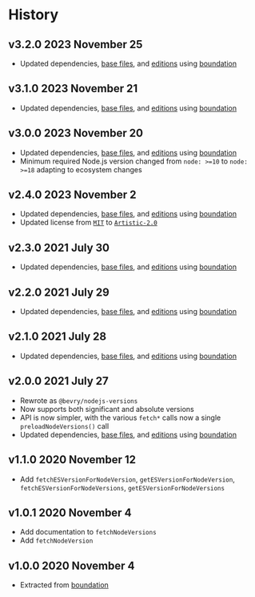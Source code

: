# History

## v3.2.0 2023 November 25

-   Updated dependencies, [base files](https://github.com/bevry/base), and [editions](https://editions.bevry.me) using [boundation](https://github.com/bevry/boundation)

## v3.1.0 2023 November 21

-   Updated dependencies, [base files](https://github.com/bevry/base), and [editions](https://editions.bevry.me) using [boundation](https://github.com/bevry/boundation)

## v3.0.0 2023 November 20

-   Updated dependencies, [base files](https://github.com/bevry/base), and [editions](https://editions.bevry.me) using [boundation](https://github.com/bevry/boundation)
-   Minimum required Node.js version changed from `node: >=10` to `node: >=18` adapting to ecosystem changes

## v2.4.0 2023 November 2

-   Updated dependencies, [base files](https://github.com/bevry/base), and [editions](https://editions.bevry.me) using [boundation](https://github.com/bevry/boundation)
-   Updated license from [`MIT`](http://spdx.org/licenses/MIT.html) to [`Artistic-2.0`](http://spdx.org/licenses/Artistic-2.0.html)

## v2.3.0 2021 July 30

-   Updated dependencies, [base files](https://github.com/bevry/base), and [editions](https://editions.bevry.me) using [boundation](https://github.com/bevry/boundation)

## v2.2.0 2021 July 29

-   Updated dependencies, [base files](https://github.com/bevry/base), and [editions](https://editions.bevry.me) using [boundation](https://github.com/bevry/boundation)

## v2.1.0 2021 July 28

-   Updated dependencies, [base files](https://github.com/bevry/base), and [editions](https://editions.bevry.me) using [boundation](https://github.com/bevry/boundation)

## v2.0.0 2021 July 27

-   Rewrote as `@bevry/nodejs-versions`
-   Now supports both significant and absolute versions
-   API is now simpler, with the various `fetch*` calls now a single `preloadNodeVersions()` call
-   Updated dependencies, [base files](https://github.com/bevry/base), and [editions](https://editions.bevry.me) using [boundation](https://github.com/bevry/boundation)

## v1.1.0 2020 November 12

-   Add `fetchESVersionForNodeVersion`, `getESVersionForNodeVersion`, `fetchESVersionForNodeVersions`, `getESVersionForNodeVersions`

## v1.0.1 2020 November 4

-   Add documentation to `fetchNodeVersions`
-   Add `fetchNodeVersion`

## v1.0.0 2020 November 4

-   Extracted from [boundation](https://github.com/bevry/boundation/blob/dc5cf829585b319a8f033c2be8700020a3c7c191/source/node-versions.js)
